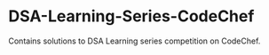 # DSA-Learning-Series-CodeChef

Contains solutions to DSA Learning series competition on CodeChef. 
